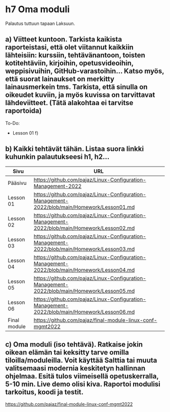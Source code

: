 # h7 Oma moduli

Palautus tuttuun tapaan Laksuun.

## a) Viitteet kuntoon. Tarkista kaikista raporteistasi, että olet viitannut kaikkiin lähteisiin: kurssiin, tehtävänantoon, toisten kotitehtäviin, kirjoihin, opetusvideoihin, weppisivuihin, GitHub-varastoihin... Katso myös, että suorat lainaukset on merkitty lainausmerkein tms. Tarkista, että sinulla on oikeudet kuviin, ja myös kuvissa on tarvittavat lähdeviitteet. (Tätä alakohtaa ei tarvitse raportoida)

To-Do:
- Lesson 01 f) 

## b) Kaikki tehtävät tähän. Listaa suora linkki kuhunkin palautukseesi h1, h2...

Sivu | URL
---|---
Pääsivu | https://github.com/pajaz/Linux-Configuration-Management-2022
Lesson 01 | https://github.com/pajaz/Linux-Configuration-Management-2022/blob/main/Homework/Lesson01.md
Lesson 02 | https://github.com/pajaz/Linux-Configuration-Management-2022/blob/main/Homework/Lesson02.md 
Lesson 03 | https://github.com/pajaz/Linux-Configuration-Management-2022/blob/main/Homework/Lesson03.md
Lesson 04 | https://github.com/pajaz/Linux-Configuration-Management-2022/blob/main/Homework/Lesson04.md
Lesson 05 | https://github.com/pajaz/Linux-Configuration-Management-2022/blob/main/Homework/Lesson05.md
Lesson 06 | https://github.com/pajaz/Linux-Configuration-Management-2022/blob/main/Homework/Lesson06.md
Final module | https://github.com/pajaz/final-module-linux-conf-mgmt2022

## c) Oma moduli (iso tehtävä). Ratkaise jokin oikean elämän tai keksitty tarve omilla tiloilla/moduleilla. Voit käyttää Salttia tai muuta valitsemaasi modernia keskitetyn hallinnan ohjelmaa. Esitä tulos viimeisellä opetuskerralla, 5-10 min. Live demo olisi kiva. Raportoi modulisi tarkoitus, koodi ja testit.

https://github.com/pajaz/final-module-linux-conf-mgmt2022